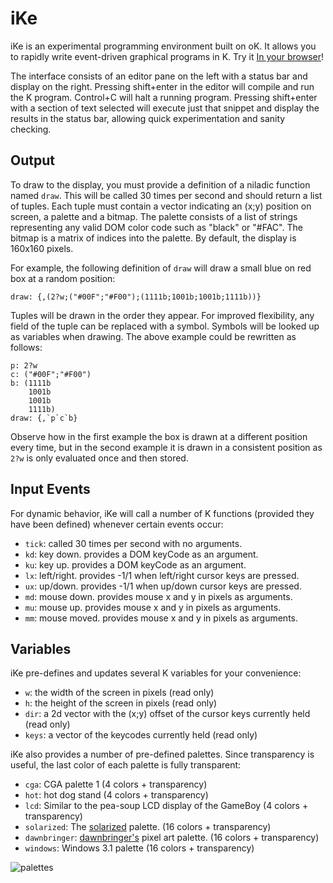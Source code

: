 iKe
===
iKe is an experimental programming environment built on oK. It allows you to rapidly write event-driven graphical programs in K. Try it [In your browser](http://johnearnest.github.io/ok/ike/ike.html)!

The interface consists of an editor pane on the left with a status bar and display on the right. Pressing shift+enter in the editor will compile and run the K program. Control+C will halt a running program. Pressing shift+enter with a section of text selected will execute just that snippet and display the results in the status bar, allowing quick experimentation and sanity checking.

Output
------
To draw to the display, you must provide a definition of a niladic function named `draw`. This will be called 30 times per second and should return a list of tuples. Each tuple must contain a vector indicating an (x;y) position on screen, a palette and a bitmap. The palette consists of a list of strings representing any valid DOM color code such as "black" or "#FAC". The bitmap is a matrix of indices into the palette. By default, the display is 160x160 pixels.

For example, the following definition of `draw` will draw a small blue on red box at a random position:

	draw: {,(2?w;("#00F";"#F00");(1111b;1001b;1001b;1111b))}

Tuples will be drawn in the order they appear. For improved flexibility, any field of the tuple can be replaced with a symbol. Symbols will be looked up as variables when drawing. The above example could be rewritten as follows:

	p: 2?w
	c: ("#00F";"#F00")
	b: (1111b
	    1001b
	    1001b
	    1111b)
	draw: {,`p`c`b}

Observe how in the first example the box is drawn at a different position every time, but in the second example it is drawn in a consistent position as `2?w` is only evaluated once and then stored.

Input Events
------------
For dynamic behavior, iKe will call a number of K functions (provided they have been defined) whenever certain events occur:

- `tick`: called 30 times per second with no arguments.
- `kd`: key down. provides a DOM keyCode as an argument.
- `ku`: key up. provides a DOM keyCode as an argument.
- `lx`: left/right. provides -1/1 when left/right cursor keys are pressed.
- `ux`: up/down. provides -1/1 when up/down cursor keys are pressed.
- `md`: mouse down. provides mouse x and y in pixels as arguments.
- `mu`: mouse up. provides mouse x and y in pixels as arguments.
- `mm`: mouse moved. provides mouse x and y in pixels as arguments.

Variables
---------
iKe pre-defines and updates several K variables for your convenience:

- `w`: the width of the screen in pixels (read only)
- `h`: the height of the screen in pixels (read only)
- `dir`: a 2d vector with the (x;y) offset of the cursor keys currently held (read only)
- `keys`: a vector of the keycodes currently held (read only)

iKe also provides a number of pre-defined palettes. Since transparency is useful, the last color of each palette is fully transparent:

- `cga`: CGA palette 1 (4 colors + transparency)
- `hot`: hot dog stand (4 colors + transparency)
- `lcd`: Similar to the pea-soup LCD display of the GameBoy (4 colors + transparency)
- `solarized`: The [solarized](http://ethanschoonover.com/solarized) palette. (16 colors + transparency)
- `dawnbringer`: [dawnbringer's](http://pixeljoint.com/forum/forum_posts.asp?TID=12795) pixel art palette. (16 colors + transparency)
- `windows`: Windows 3.1 palette (16 colors + transparency)

![palettes](https://raw.githubusercontent.com/JohnEarnest/ok/gh-pages/ike/img/swatches.png)
